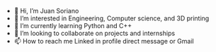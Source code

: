 - 👋 Hi, I’m Juan Soriano
- 👀 I’m interested in Engineering, Computer science, and 3D printing
- 🌱 I’m currently learning Python and C++
- 💞️ I’m looking to collaborate on projects and internships
- 📫 How to reach me Linked in profile direct message or Gmail

<!---
juanesoriano24/juanesoriano24 is a ✨ special ✨ repository because its `README.md` (this file) appears on your GitHub profile.
You can click the Preview link to take a look at your changes.
--->
